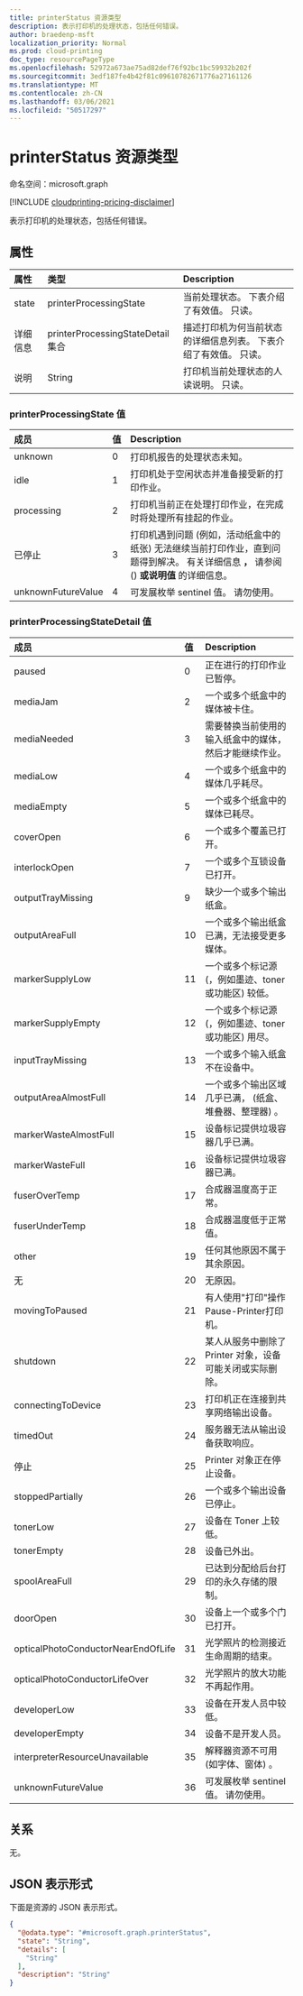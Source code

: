 ```yaml
---
title: printerStatus 资源类型
description: 表示打印机的处理状态，包括任何错误。
author: braedenp-msft
localization_priority: Normal
ms.prod: cloud-printing
doc_type: resourcePageType
ms.openlocfilehash: 52972a673ae75ad82def76f92bc1bc59932b202f
ms.sourcegitcommit: 3edf187fe4b42f81c09610782671776a27161126
ms.translationtype: MT
ms.contentlocale: zh-CN
ms.lasthandoff: 03/06/2021
ms.locfileid: "50517297"
---
```

# <a name="printerstatus-resource-type"></a>printerStatus 资源类型

命名空间：microsoft.graph

[!INCLUDE [cloudprinting-pricing-disclaimer](../../includes/cloudprinting-pricing-disclaimer.md)]

表示打印机的处理状态，包括任何错误。

## <a name="properties"></a>属性
|属性|类型|Description|
|:---|:---|:---|
|state|printerProcessingState|当前处理状态。 下表介绍了有效值。 只读。|
|详细信息|printerProcessingStateDetail 集合|描述打印机为何当前状态的详细信息列表。 下表介绍了有效值。 只读。|
|说明|String|打印机当前处理状态的人读说明。 只读。|

### <a name="printerprocessingstate-values"></a>printerProcessingState 值

|成员|值|Description|
|:---|:---|:---|
|unknown|0|打印机报告的处理状态未知。|
|idle|1 |打印机处于空闲状态并准备接受新的打印作业。|
|processing|2 |打印机当前正在处理打印作业，在完成时将处理所有挂起的作业。|
|已停止|3 |打印机遇到问题 (例如，活动纸盒中的纸张) 无法继续当前打印作业，直到问题得到解决。 有关详细信息 **，** 请参阅 () **或说明值** 的详细信息。|
|unknownFutureValue|4 |可发展枚举 sentinel 值。 请勿使用。|

### <a name="printerprocessingstatedetail-values"></a>printerProcessingStateDetail 值

|成员|值|Description|
|:---|:---|:---|
|paused|0| 正在进行的打印作业已暂停。|
|mediaJam|2 |一个或多个纸盒中的媒体被卡住。|
|mediaNeeded|3 |需要替换当前使用的输入纸盒中的媒体，然后才能继续作业。|
|mediaLow|4 |一个或多个纸盒中的媒体几乎耗尽。|
|mediaEmpty|5 |一个或多个纸盒中的媒体已耗尽。|
|coverOpen|6 |一个或多个覆盖已打开。|
|interlockOpen|7 |一个或多个互锁设备已打开。|
|outputTrayMissing|9 |缺少一个或多个输出纸盒。|
|outputAreaFull|10  |一个或多个输出纸盒已满，无法接受更多媒体。|
|markerSupplyLow|11|一个或多个标记源 (，例如墨迹、toner 或功能区) 较低。|
|markerSupplyEmpty|12 |一个或多个标记源 (，例如墨迹、toner 或功能区) 用尽。|
|inputTrayMissing|13 |一个或多个输入纸盒不在设备中。|
|outputAreaAlmostFull|14 |一个或多个输出区域几乎已满， (纸盒、堆叠器、整理器) 。|
|markerWasteAlmostFull|15 |设备标记提供垃圾容器几乎已满。|
|markerWasteFull|16 |设备标记提供垃圾容器已满。|
|fuserOverTemp|17 |合成器温度高于正常。|
|fuserUnderTemp|18 |合成器温度低于正常值。|
|other|19|任何其他原因不属于其余原因。|
|无|20|无原因。|
|movingToPaused| 21|有人使用"打印"操作Pause-Printer打印机。|
|shutdown|22|某人从服务中删除了 Printer 对象，设备可能关闭或实际删除。|
|connectingToDevice|23|打印机正在连接到共享网络输出设备。|
|timedOut|24|服务器无法从输出设备获取响应。|
|停止|25|Printer 对象正在停止设备。|
|stoppedPartially|26|一个或多个输出设备已停止。|
|tonerLow|27|设备在 Toner 上较低。|
|tonerEmpty|28|设备已外出。|
|spoolAreaFull|29|已达到分配给后台打印的永久存储的限制。|
|doorOpen|30|设备上一个或多个门已打开。|
|opticalPhotoConductorNearEndOfLife|31|光学照片的检测接近生命周期的结束。|
|opticalPhotoConductorLifeOver|32|光学照片的放大功能不再起作用。|
|developerLow|33|设备在开发人员中较低。|
|developerEmpty|34|设备不是开发人员。|
|interpreterResourceUnavailable|35|解释器资源不可用 (如字体、窗体) 。|
|unknownFutureValue|36|可发展枚举 sentinel 值。 请勿使用。|

## <a name="relationships"></a>关系
无。

## <a name="json-representation"></a>JSON 表示形式
下面是资源的 JSON 表示形式。
<!-- {
  "blockType": "resource",
  "@odata.type": "microsoft.graph.printerStatus"
}
-->
``` json
{
  "@odata.type": "#microsoft.graph.printerStatus",
  "state": "String",
  "details": [
    "String"
  ],
  "description": "String"
}
```


